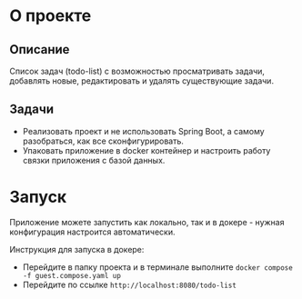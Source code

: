 # О проекте

## Описание
Список задач (todo-list) с возможностью просматривать задачи, добавлять новые, редактировать и удалять существующие задачи.

## Задачи
- Реализовать проект и не использовать Spring Boot, а самому разобраться, как все сконфигурировать.
- Упаковать приложение в docker контейнер и настроить работу связки приложения с базой данных.
  
# Запуск
Приложение можете запустить как локально, так и в докере - нужная конфигурация настроится автоматически.

Инструкция для запуска в докере:
- Перейдите в папку проекта и в терминале выполните `docker compose -f guest.compose.yaml up`
- Перейдите по ссылке `http://localhost:8080/todo-list`
